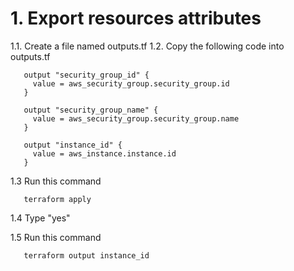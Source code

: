 # 1. Export resources attributes
1.1. Create a file named outputs.tf
1.2. Copy the following code into outputs.tf
```
   output "security_group_id" {
     value = aws_security_group.security_group.id
   }

   output "security_group_name" {
     value = aws_security_group.security_group.name
   }
   
   output "instance_id" {
     value = aws_instance.instance.id
   }
```

1.3 Run this command

```
   terraform apply
```
1.4 Type "yes"

1.5 Run this command

```
   terraform output instance_id
```


